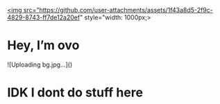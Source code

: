  <a href="https://www.youtube.com/watch?v=dQw4w9WgXcQ&ab_channel=RickAstley"> <img  src="https://github.com/user-attachments/assets/1f43a8d5-2f9c-4829-8743-ff7de12a20ef" style="width: 1000px;> </a>



<h1> Hey, I’m ovo </h1>![Uploading bg.jpg…]()

<h1> IDK I dont do stuff here</h1>
